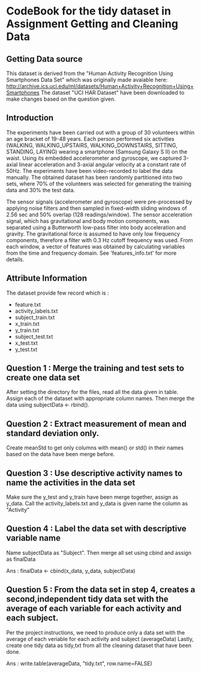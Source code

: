 CodeBook for the tidy dataset in Assignment Getting and Cleaning Data
======================================================================

Getting Data source
-------------------
This dataset is derived from the "Human Activity Recognition Using Smartphones Data Set" which was originally made avaiable here: http://archive.ics.uci.edu/ml/datasets/Human+Activity+Recognition+Using+Smartphones
The dataset "UCI HAR Dataset" have been downloaded to make changes based on the question given.

Introduction
-------------
The experiments have been carried out with a group of 30 volunteers within an age bracket of 19-48 years. Each person performed six activities (WALKING, WALKING_UPSTAIRS, WALKING_DOWNSTAIRS, SITTING, STANDING, LAYING) wearing a smartphone (Samsung Galaxy S II) on the waist. Using its embedded accelerometer and gyroscope, we captured 3-axial linear acceleration and 3-axial angular velocity at a constant rate of 50Hz. The experiments have been video-recorded to label the data manually. The obtained dataset has been randomly partitioned into two sets, where 70% of the volunteers was selected for generating the training data and 30% the test data. 

The sensor signals (accelerometer and gyroscope) were pre-processed by applying noise filters and then sampled in fixed-width sliding windows of 2.56 sec and 50% overlap (128 readings/window). The sensor acceleration signal, which has gravitational and body motion components, was separated using a Butterworth low-pass filter into body acceleration and gravity. The gravitational force is assumed to have only low frequency components, therefore a filter with 0.3 Hz cutoff frequency was used. From each window, a vector of features was obtained by calculating variables from the time and frequency domain. See 'features_info.txt' for more details.

Attribute Information
----------------------
The dataset provide few record which is :

* feature.txt
* activity_labels.txt
* subject_train.txt
* x_train.txt
* y_train.txt
* subject_test.txt
* x_test.txt
* y_test.txt

Question 1 : Merge the training and test sets to create one data set
---------------------------------------------------------------------
After setting the directory for the files, read all the data given in table.
Assign each of the dataset with appropriate column names.
Then merge the data using subjectData <- rbind().

Question 2 : Extract measurement of mean and standard deviation only.
----------------------------------------------------------------------
Create meanStd to get only columns with mean() or std() in their names based on the data have been merge before.

Question 3 : Use descriptive activity names to name the activities in the data set
-----------------------------------------------------------------------------------
Make sure the y_test and y_train have been merge together, assign as y_data.
Call the activity_labels.txt and y_data is given name the column as "Activity"

Question 4 : Label the data set with descriptive variable name
---------------------------------------------------------------
Name subjectData as "Subject".
Then merge all set using cbind and assign as finalData 

Ans : finalData <- cbind(x_data, y_data, subjectData)

Question 5 : From the data set in step 4, creates a second,independent tidy data set with the average of each variable for each activity and each subject. 
----------------------------------------------------------------------------------------------------------------------------------------------------------
Per the project instructions, we need to produce only a data set with the average of each veriable for each activity and subject (averageData)
Lastly, create one tidy data as tidy,txt from all the cleaning dataset that have been done.

Ans : write.table(averageData, "tidy.txt", row.name=FALSE)
